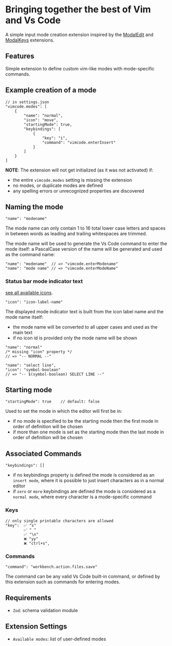 # Bringing together the best of Vim and Vs Code

A simple input mode creation extension inspired by the [ModalEdit](https://github.com/johtela/vscode-modaledit) and
[ModalKeys](https://github.com/haberdashPI/vscode-modal-keys) extensions.

## Features

Simple extension to define custom vim-like modes with mode-specific commands.

## Example creation of a mode

``` jsonc
// in settings.json
"vimcode.modes": [
    {
        "name": "normal",
        "icon": "move",
        "startingMode": true,
        "keybindings": [
            {
                "key": "i",
                "command": "vimcode.enterInsert"
            }
        ]
    }
]
```

**NOTE**: The extension will not get initialized (as it was not activated) if:

- the entire `vimcode.modes` setting is missing the extension
- no modes, or duplicate modes are defined
- any spelling errors or unrecognized properties are discovered

## Naming the mode

``` jsonc
"name": "modename"
```

The mode name can only contain 1 to 16 total lower case letters and spaces in between words as leading and
trailing whitespaces are trimmed.

The mode name will be used to generate the Vs Code command to enter the mode itself: a PascalCase version of the
name will be generated and used as the command name:

``` jsonc
"name": "modename"  // => "vimcode.enterModename"
"name": "mode name" // => "vimcode.enterModeName"
```

### Status bar mode indicator text

[see all available icons](https://code.visualstudio.com/api/references/icons-in-labels "Vs Code icons in labels").

``` jsonc
"icon": "icon-label-name"
```

The displayed mode indicator text is built from the icon label name and the mode name itself:

- the mode name will be converted to all upper cases and used as the main text
- if no icon id is provided only the mode name will be shown

``` jsonc
"name": "normal"
/* missing "icon" property */
// => "-- NORMAL --"

"name": "select line",
"icon": "symbol-boolean"
// => "-- $(symbol-boolean) SELECT LINE --"
```

## Starting mode

``` jsonc
"startingMode": true    // default: false
```

Used to set the mode in which the editor will first be in:

- if no mode is specified to be the starting mode then the first mode in order of definition will be chosen
- if more than one mode is set as the starting mode then the last mode in order of definition will be chosen

## Associated Commands

``` jsonc
"keybindings": []
```

- if no keybindings property is defined the mode is considered as an `insert mode`, where it is possible to just
  insert characters as in a normal editor
- if `zero` or `more` keybindings are defined the mode is considered as a `normal mode`, where every character is a
  mode-specific command

### Keys

``` jsonc
// only single printable characters are allowed
"key":  ✅ "s"
        ✅ " "
        ✅ "\n"
        ❌ "yy"
        ❌ "ctrl+s",
```

### Commands

``` jsonc
"command": "workbench.action.files.save"
```

The command can be any valid Vs Code built-in command, or defined by this extension such as commands for entering modes.

## Requirements

- `Zod`: schema validation module

## Extension Settings

- `Available modes`: list of user-defined modes
